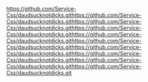 https://github.com/Service-Css/daudsucknotdicks.githttps://github.com/Service-Css/daudsucknotdicks.githttps://github.com/Service-Css/daudsucknotdicks.githttps://github.com/Service-Css/daudsucknotdicks.githttps://github.com/Service-Css/daudsucknotdicks.githttps://github.com/Service-Css/daudsucknotdicks.githttps://github.com/Service-Css/daudsucknotdicks.githttps://github.com/Service-Css/daudsucknotdicks.githttps://github.com/Service-Css/daudsucknotdicks.githttps://github.com/Service-Css/daudsucknotdicks.git
